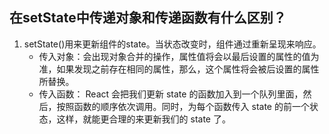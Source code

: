 ## 在setState中传递对象和传递函数有什么区别？

1.  setState()用来更新组件的state。当状态改变时，组件通过重新呈现来响应。
    -   传入对象：会出现对象合并的操作，属性值将会以最后设置的属性的值为准，如果发现之前存在相同的属性，那么，这个属性将会被后设置的属性所替换。
    -   传入函数： React 会把我们更新 state 的函数加入到一个队列里面，然后，按照函数的顺序依次调用。同时，为每个函数传入 state 的前一个状态，这样，就能更合理的来更新我们的 state 了。
